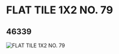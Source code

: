 # FLAT TILE 1X2 NO. 79
## 46339
![FLAT TILE 1X2 NO. 79](https://lc-www-live-s.legocdn.com/media/bricks/5/2/4200903.jpg)